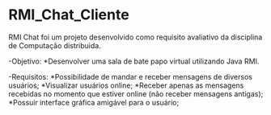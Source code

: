 # RMI_Chat_Cliente

RMI Chat foi um projeto desenvolvido como requisito avaliativo da disciplina de Computação distribuida.

-Objetivo: 
	*Desenvolver uma sala de bate papo virtual utilizando Java RMI.

-Requisitos: 
	*Possibilidade de mandar e receber mensagens de diversos usuários;
	*Visualizar usuários online;
	*Receber apenas as mensagens recebidas no momento que estiver online (não receber mensagens antigas);
	*Possuir interface gráfica amigável para o usuário;
	
